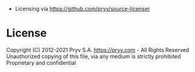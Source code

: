 - Licensing via https://github.com/pryv/source-licenser

# License
Copyright (C) 2012-2021 Pryv S.A. https://pryv.com - All Rights Reserved
Unauthorized copying of this file, via any medium is strictly prohibited
Proprietary and confidential

